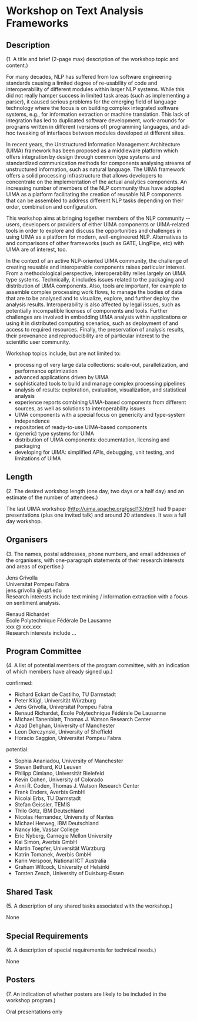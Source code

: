 Workshop on Text Analysis Frameworks
====================================

Description
-----------
 (1. A title and brief (2-page max) description of the workshop topic and content.)

 
For many decades, NLP has suffered from low software engineering standards causing a limited degree of re-usability of code and interoperability of different modules within larger NLP systems. While this did not really hamper success in limited task areas (such as implementing a parser), it caused serious problems for the emerging field of language technology where the focus is on building complex integrated software systems, e.g., for information extraction or machine translation. This lack of integration has led to duplicated software development, work-arounds for programs written in different (versions of) programming languages, and ad-hoc tweaking of interfaces between modules developed at different sites.

In recent years, the Unstructured Information Management Architecture (UIMA) framework has been proposed as a middleware platform which offers integration by design through common type systems and standardized communication methods for components analysing streams of unstructured information, such as natural language. The UIMA framework offers a solid processing infrastructure that allows developers to concentrate on the implementation of the actual analytics components. An increasing number of members of the NLP community thus have adopted UIMA as a platform facilitating the creation of reusable NLP components that can be assembled to address different NLP tasks depending on their order, combination and configuration.

This workshop aims at bringing together members of the NLP community -- users, developers or providers of either UIMA components or UIMA-related tools in order to explore and discuss the opportunities and challenges in using UIMA as a platform for modern, well-engineered NLP. Alternatives to and comparisons of other frameworks (such as GATE, LingPipe, etc) with UIMA are of interest, too.

In the context of an active NLP-oriented UIMA community, the challenge of creating reusable and interoperable components raises particular interest. From a methodological perspective, interoperability relies largely on UIMA type systems. Technically, it includes issues related to the packaging and distribution of UIMA components. Also, tools are important, for example to assemble complex processing work flows, to manage the bodies of data that are to be analysed and to visualize, explore, and further deploy the analysis results. Interoperability is also affected by legal issues, such as potentially incompatible licenses of components and tools. Further challenges are involved in embedding UIMA analysis within applications or using it in distributed computing scenarios, such as deployment of and access to required resources. Finally, the preservation of analysis results, their provenance and reproducibility are of particular interest to the scientific user community.

Workshop topics include, but are not limited to: 
* processing of very large data collections: scale-out, parallelization, and performance optimization
* advanced applications driven by UIMA
* sophisticated tools to build and manage complex processing pipelines
* analysis of results: exploration, evaluation, visualization, and statistical analysis
* experience reports combining UIMA-based components from different sources, as well as solutions to interoperability issues
* UIMA components with a special focus on genericity and type-system independence
* repositories of ready-to-use UIMA-based components
* (generic) type systems for UIMA
* distribution of UIMA components: documentation, licensing and packaging
* developing for UIMA: simplified APIs, debugging, unit testing, and limitations of UIMA
 
Length
------
 (2. The desired workshop length (one day, two days or a half day) and an estimate of the number of attendees.)

The last UIMA workshop (http://uima.apache.org/gscl13.html) had 9 paper presentations (plus one invited talk) and around 20 attendees.  It was a full day workshop.
 
Organisers
----------
 (3. The names, postal addresses, phone numbers, and email addresses of the organisers, with one-paragraph statements of their research interests and areas of expertise.)

Jens Grivolla  
Universitat Pompeu Fabra  
jens.grivolla @ upf.edu  
Research interests include text mining / information extraction with a focus on sentiment analysis.

Renaud Richardet  
École Polytechnique Fédérale De Lausanne  
xxx @ xxx.xxx  
Research interests include ...

Program Committee
-----------------
 (4. A list of potential members of the program committee, with an indication of which members have already signed up.)

confirmed:
* Richard Eckart de Castilho, TU Darmstadt
* Peter Klügl, Universität Würzburg
* Jens Grivolla, Universitat Pompeu Fabra
* Renaud Richardet, École Polytechnique Fédérale De Lausanne
* Michael Tanenblatt, Thomas J. Watson Research Center
* Azad Dehghan, University of Manchester
* Leon Derczynski, University of Sheffield
* Horacio Saggion, Universitat Pompeu Fabra

potential:
* Sophia Ananiadou, University of Manchester
* Steven Bethard, KU Leuven
* Philipp Cimiano, Universität Bielefeld
* Kevin Cohen, University of Colorado
* Anni R. Coden, Thomas J. Watson Research Center
* Frank Enders, Averbis GmbH
* Nicolai Erbs, TU Darmstadt
* Stefan Geissler, TEMIS
* Thilo Götz, IBM Deutschland
* Nicolas Hernandez, University of Nantes
* Michael Herweg, IBM Deutschland
* Nancy Ide, Vassar College
* Eric Nyberg, Carnegie Mellon University
* Kai Simon, Averbis GmbH
* Martin Toepfer, Universität Würzburg
* Katrin Tomanek, Averbis GmbH
* Karin Verspoor, National ICT Australia
* Graham Wilcock, University of Helsinki
* Torsten Zesch, University of Duisburg-Essen

Shared Task
-----------
 (5. A description of any shared tasks associated with the workshop.)
 
None

Special Requirements
---
 (6. A description of special requirements for technical needs.)
 
None

Posters
---
 (7. An indication of whether posters are likely to be included in the workshop program.)
 
Oral presentations only
